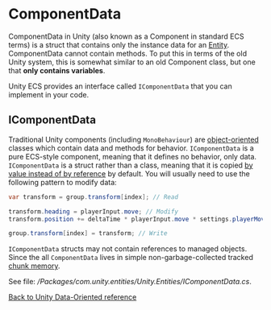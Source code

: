 # ComponentData

ComponentData in Unity (also known as a Component in standard ECS terms) is a struct that contains only the instance data for an [Entity](entity.md). ComponentData cannot contain methods. To put this in terms of the old Unity system, this is somewhat similar to an old Component class, but one that **only contains variables**.

Unity ECS provides an interface called `IComponentData` that you can implement in your code. 

## IComponentData

Traditional Unity components (including `MonoBehaviour`) are [object-oriented](https://en.wikipedia.org/wiki/Object-oriented_programming) classes which contain data and methods for behavior. `IComponentData` is a pure ECS-style component, meaning that it defines no behavior, only data. `IComponentData` is a struct rather than a class, meaning that it is copied [by value instead of by reference](https://stackoverflow.com/questions/373419/whats-the-difference-between-passing-by-reference-vs-passing-by-value?answertab=votes#tab-top) by default. You will usually need to use the following pattern to modify data:

```C#
var transform = group.transform[index]; // Read

transform.heading = playerInput.move; // Modify
transform.position += deltaTime * playerInput.move * settings.playerMoveSpeed;

group.transform[index] = transform; // Write
```

`IComponentData` structs may not contain references to managed objects. Since the all `ComponentData` lives in simple non-garbage-collected tracked [chunk memory](chunk_iteration.md).

See file: _/Packages/com.unity.entities/Unity.Entities/IComponentData.cs_.

[Back to Unity Data-Oriented reference](reference.md)